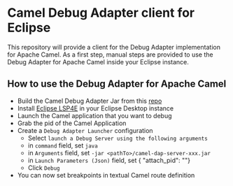 # Camel Debug Adapter client for Eclipse

This repository will provide a client for the Debug Adapter implementation for Apache Camel. As a first step, manual steps are provided to use the Debug Adapter for Apache Camel inside your Eclipse instance.

## How to use the Debug Adapter for Apache Camel

- Build the Camel Debug Adapter Jar from this [repo](https://github.com/camel-tooling/camel-debug-adapter)
- Install [Eclipse LSP4E](https://projects.eclipse.org/projects/technology.lsp4e) in your Eclipse Desktop instance
- Launch the Camel application that you want to debug
- Grab the pid of the Camel Application
- Create a `Debug Adapter Launcher` configuration
  - Select `launch a Debug Server using the following arguments`
  - in `command` field, set `java`
  - in `Arguments` field, set `-jar <pathTo>/camel-dap-server-xxx.jar`
  - in `Launch Parameters (Json)` field, set { "attach_pid": "<thePidOfTheCamelApplication>"}
  - Click `Debug`
- You can now set breakpoints in textual Camel route definition
